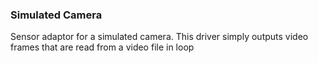 ### Simulated Camera

Sensor adaptor for a simulated camera. This driver simply outputs video frames that are read from a video file in loop
